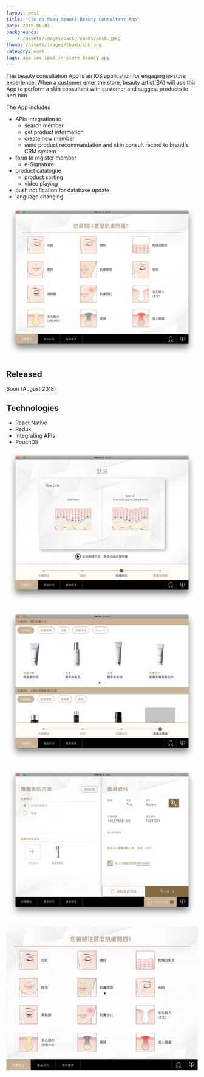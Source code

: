 ```yaml
---
layout: post
title: "Clé de Peau Beauté Beauty Consultant App"
date: 2018-08-01
backgrounds:
    - /assets/images/backgrounds/desk.jpeg
thumb: /assets/images/thumb/cpb.png
category: work
tags: app ios ipad in-store beauty app
---
```


The beauty consultation App is an IOS application for engaging in-store experience. When a customer enter the store, beauty artist(BA) will use this App to perform a skin consultant with customer and suggest products to her/ him.

The App includes

- APIs integration to
  - search member
  - get product information
  - create new member
  - send product recommandation and skin consult record to brand's CRM system
- form to register member
  - e-Signature
- product catalogue
  - product sorting
  - video playing
- push notification for database update
- language changing

![CPB App](/assets/images/blog/cpb-home.png)

## Released
Soon (August 2018)

## Technologies
- React Native
- Redux
- Integrating APIs
- PouchDB

![CPB](/assets/images/blog/cpb-pdp.png)

![CPB](/assets/images/blog/cpb-plp.png)

![CPB](/assets/images/blog/cpb-result.png)

![CPB](/assets/images/blog/cpb.gif)
